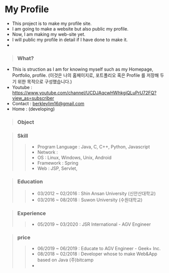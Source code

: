 # My Profile
- This project is to make my profile site.
- I am going to make a website but also public my profile.
- Now, I am making my web-site yet. 
- I will public my profile in detail if I have done to make it.
- 

> ### What?
- This is struction as I am for knowing myself such as my Homepage, Portfolio, profile.
 (이것은 나의 홈페이지로, 포트폴리오 혹은 Profile 를 저장해 두기 위한 목적으로 구성했습니다.)
- Youtube : https://www.youtube.com/channel/UCDJAqcwHWhkgiQLuPrU72FQ?view_as=subscriber
- Contact : berkleylim16@gmail.com
- Home : (developing)

> ### Object

   
> ### Skill
>> - Program Language : Java, C, C++, Python, Javascript
>> - Network : 
>> - OS : Linux, Windows, Unix, Android
>> - Framework : Spring
>> - Web : JSP, Servlet, 

   
> ### Education
> > - 03/2012 ~ 02/2016 : Shin Ansan University (신안산대학교)
> > - 03/2016 ~ 08/2018 : Suwon University (수원대학교)
   
> ### Experience
> > - 05/2019 ~ 03/2020 : JSR International - AGV Engineer
   
> ### price
> > - 06/2019 ~ 06/2019 : Educate to AGV Engineer - Geek+ Inc.
> > - 08/2018 ~ 02/2018 : Developer whose to make Web&App based on Java (주)bitcamp
> > - 
